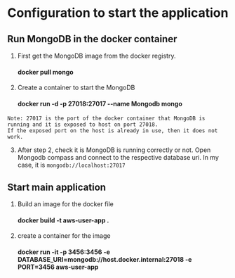 # Configuration to start the application
## Run MongoDB in the docker container
  1. First get the MongoDB image from the docker registry.
      #### docker pull mongo

  2. Create a container to start the MongoDB
      #### docker run -d -p 27018:27017 --name Mongodb mongo
    Note: 27017 is the port of the docker container that MongoDB is running and it is exposed to host on port 27018.
    If the exposed port on the host is already in use, then it does not work.

  3. After step 2, check it is MongoDB is running correctly or not. Open Mongodb compass and connect to the 
     respective database uri. In my case, it is `mongodb://localhost:27017`

## Start main application
  1. Build an image for the docker file
     #### docker build -t aws-user-app .

  2. create a container for the image
     #### docker run -it -p 3456:3456 -e DATABASE_URI=mongodb://host.docker.internal:27018 -e PORT=3456 aws-user-app
